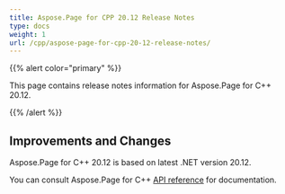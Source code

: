 ```yaml
---
title: Aspose.Page for CPP 20.12 Release Notes
type: docs
weight: 1
url: /cpp/aspose-page-for-cpp-20-12-release-notes/
---
```


{{% alert color="primary" %}}

This page contains release notes information for Aspose.Page for C++ 20.12.

{{% /alert %}}
## **Improvements and Changes**
Aspose.Page for C++ 20.12 is based on latest .NET version 20.12.


You can consult Aspose.Page for C++ [API reference](https://reference.aspose.com/page/cpp/) for documentation.

